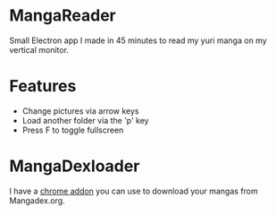 # MangaReader
Small Electron app I made in 45 minutes to read my yuri manga on my vertical monitor.

# Features
- Change pictures via arrow keys
- Load another folder via the 'p' key
- Press F to toggle fullscreen

# MangaDexloader
I have a [chrome addon](https://github.com/ZoeyDesautels/MangaDexloader) you can use to download your mangas from Mangadex.org.